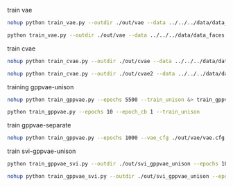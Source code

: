 train vae

```bash
nohup python train_vae.py --outdir ./out/vae --data ../../../data/data_faces.h5 --epochs 5000 --lr 0.001 &> train_vae.out &

python train_vae.py --outdir ./out/vae --data ../../../data/data_faces.h5 --epochs 10 --epoch_cb 1 --lr 0.001
```

train cvae

```bash
nohup python train_cvae.py --outdir ./out/cvae --data ../../../data/data_faces.h5 --epochs 5000 --lr 0.001 &> train_cvae.out &
```


```bash
nohup python train_cvae.py --outdir ./out/cvae2 --data ../../../data/data_faces.h5 --epochs 5000 --lr 0.001 &> train_cvae2.out &
```

training gppvae-unison

```bash
nohup python train_gppvae.py --epochs 5500 --train_unison &> train_gppvae_unison.out &

python train_gppvae.py --epochs 10 --epoch_cb 1 --train_unison
```

train gppvae-separate

```bash
nohup python train_gppvae.py --epochs 1000 --vae_cfg ./out/vae/vae.cfg.p --vae_weights ./out/vae/weights/weights.04900.pt --outdir ./out/gppvae &> train_gppvae.out &
```

train svi-gppvae-unison

```bash
python train_gppvae_svi.py --outdir ./out/svi_gppvae_unison --epochs 10 --epoch_cb 1 --train_unison
```

```bash
nohup python train_gppvae_svi.py --outdir ./out/svi_gppvae_unison --epochs 5500 --epoch_cb 100 --train_unison &> train_svi_gppvae_unison.out &
```

